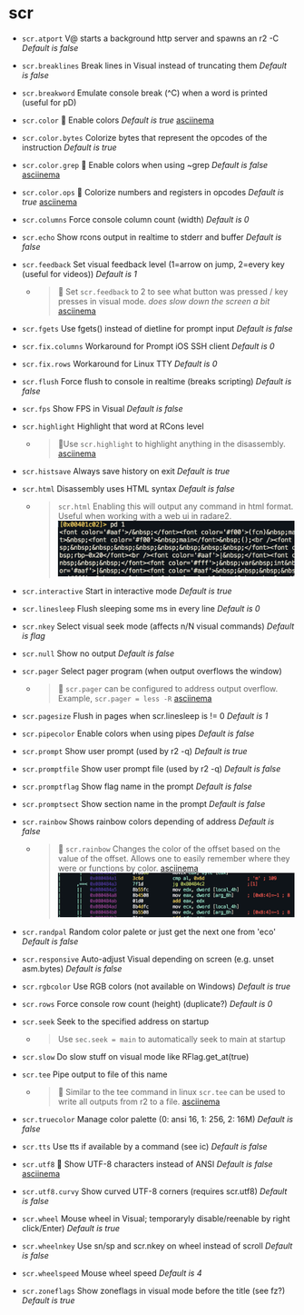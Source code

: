 <!-- TITLE: scr -->

# scr

- `scr.atport` V@ starts a background http server and spawns an r2 -C _Default is false_
- `scr.breaklines` Break lines in Visual instead of truncating them _Default is false_
- `scr.breakword` Emulate console break (^C) when a word is printed (useful for pD)
- `scr.color` 🚀 Enable colors _Default is true_ [asciinema](https://asciinema.org/a/c3NvOKBSO5UMpyuRNaVDxvEUx)
- `scr.color.bytes` Colorize bytes that represent the opcodes of the instruction _Default is true_
- `scr.color.grep` 🚀 Enable colors when using ~grep _Default is false_ [asciinema](https://asciinema.org/a/qh30rqONvLV2WDLRmuZjwnDNm)
- `scr.color.ops` 🚀 Colorize numbers and registers in opcodes _Default is true_ [asciinema](https://asciinema.org/a/6AZ7o9CrIUhRKZos5TopluNR4)
- `scr.columns` Force console column count (width) _Default is 0_
- `scr.echo` Show rcons output in realtime to stderr and buffer _Default is false_
- `scr.feedback` Set visual feedback level (1=arrow on jump, 2=every key (useful for videos)) _Default is 1_
	- > 🚀 Set `scr.feedback` to 2 to see what button was pressed / key presses in visual mode. _does slow down the screen a bit_ [asciinema](https://asciinema.org/a/Jep3mJKIWTAWwldZ4Nwct3UAc)
- `scr.fgets` Use fgets() instead of dietline for prompt input _Default is false_
- `scr.fix.columns` Workaround for Prompt iOS SSH client _Default is 0_
- `scr.fix.rows` Workaround for Linux TTY _Default is 0_
- `scr.flush` Force flush to console in realtime (breaks scripting) _Default is false_
- `scr.fps` Show FPS in Visual _Default is false_
- `scr.highlight` Highlight that word at RCons level
	- > 🚀Use `scr.highlight` to highlight anything in the disassembly. [asciinema](https://asciinema.org/a/xFrDUHJYcdt6w53jpC1IKCmhN)
- `scr.histsave` Always save history on exit _Default is true_
- `scr.html` Disassembly uses HTML syntax _Default is false_
	- > `scr.html` Enabling this will output any command in html format. Useful when working with a web ui in radare2.
		![](/uploads/small-e/scr-html.png)
- `scr.interactive` Start in interactive mode _Default is true_
- `scr.linesleep` Flush sleeping some ms in every line _Default is 0_
- `scr.nkey` Select visual seek mode (affects n/N visual commands) _Default is flag_
- `scr.null` Show no output _Default is false_
- `scr.pager` Select pager program (when output overflows the window)
	- > 🚀 `scr.pager` can be configured to address output overflow. Example, `scr.pager = less -R` [asciinema](https://asciinema.org/a/A1JPpRTjLOhKbJeVAHtrGxy3J)
- `scr.pagesize` Flush in pages when scr.linesleep is != 0 _Default is 1_
- `scr.pipecolor` Enable colors when using pipes _Default is false_
- `scr.prompt` Show user prompt (used by r2 -q) _Default is true_
- `scr.promptfile` Show user prompt file (used by r2 -q) _Default is false_
- `scr.promptflag` Show flag name in the prompt _Default is false_
- `scr.promptsect` Show section name in the prompt _Default is false_
- `scr.rainbow` Shows rainbow colors depending of address _Default is false_
  - > 🚀 `scr.rainbow` Changes the color of the offset based on the value of the offset. Allows one to easily remember where they were or functions by color. [asciinema](https://asciinema.org/a/isswUcNtyFP4pFujVlZXMpz9Z)
    ![](/uploads/small-e/rainbow.png)

- `scr.randpal` Random color palete or just get the next one from 'eco' _Default is false_
- `scr.responsive` Auto-adjust Visual depending on screen (e.g. unset asm.bytes) _Default is false_
- `scr.rgbcolor` Use RGB colors (not available on Windows) _Default is true_
- `scr.rows` Force console row count (height) (duplicate?) _Default is 0_
- `scr.seek` Seek to the specified address on startup
	- > Use `sec.seek = main` to automatically seek to main at startup
- `scr.slow` Do slow stuff on visual mode like RFlag.get_at(true)
- `scr.tee` Pipe output to file of this name
	- > 🚀 Similar to the tee command in linux `scr.tee` can be used to write all outputs from r2 to a file. [asciinema](https://asciinema.org/a/ouDj8D7Yaf8De6Zg80dfzbBqV)
- `scr.truecolor` Manage color palette (0: ansi 16, 1: 256, 2: 16M) _Default is false_
- `scr.tts` Use tts if available by a command (see ic) _Default is false_
- `scr.utf8` 🚀 Show UTF-8 characters instead of ANSI _Default is false_ [asciinema](https://asciinema.org/a/mC6rNURBpd0cbOyivtT2qUUvY)
- `scr.utf8.curvy` Show curved UTF-8 corners (requires scr.utf8) _Default is false_
- `scr.wheel` Mouse wheel in Visual; temporaryly disable/reenable by right click/Enter) _Default is true_
- `scr.wheelnkey` Use sn/sp and scr.nkey on wheel instead of scroll _Default is false_
- `scr.wheelspeed` Mouse wheel speed _Default is 4_
- `scr.zoneflags` Show zoneflags in visual mode before the title (see fz?) _Default is true_

<p hidden>scr.atport scr.breaklines scr.breakword scr.color scr.color.bytes scr.color.ops scr.columns scr.echo scr.feedback scr.fgets scr.fix.columns scr.fix.rows scr.flush scr.fps scr.highlight scr.histsave scr.html scr.interactive scr.linesleep scr.nkey scr.null scr.pager scr.pagesize scr.pipecolor scr.prompt scr.promptfile scr.promptflag scr.promptsect scr.rainbow scr.randpal scr.responsive scr.rgbcolor scr.rows scr.seek scr.tee scr.truecolor scr.tts scr.utf8 scr.utf8.curvy scr.wheel scr.wheelnkey scr.wheelspeed scr.zoneflags</p>
